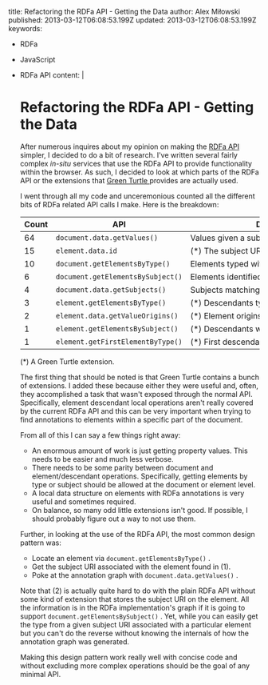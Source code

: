 title: Refactoring the RDFa API - Getting the Data
author: Alex Miłowski
published: 2013-03-12T06:08:53.199Z
updated: 2013-03-12T06:08:53.199Z
keywords:
- RDFa
- JavaScript
- RDFa API
content: |

   # Refactoring the RDFa API - Getting the Data

   After numerous inquires about my opinion on making the [RDFa API](http://www.w3.org/TR/rdfa-api/) simpler, I decided to do a bit of research. I've written several fairly complex *in-situ* services that use the RDFa API to provide functionality within the browser. As such, I decided to look at which parts of the RDFa API or the extensions that [Green Turtle ](https://code.google.com/p/green-turtle/) provides are actually used.

   I went through all my code and unceremonious counted all the different bits of RDFa related API calls I make. Here is the breakdown:

   <table>
            <thead>
   	    <tr>
   	      <th colspan="1" nowrap="none" rowspan="1">Count</th>
   	      <th colspan="1" nowrap="none" rowspan="1">API</th>
   	      <th colspan="1" nowrap="none" rowspan="1">Description</th>
   	    </tr>
   	  </thead>
            <tbody>
   	    <tr>
   	      <td colspan="1" nowrap="none" rowspan="1">64</td>
   	      <td colspan="1" nowrap="none" rowspan="1"><code>document.data.getValues()</code></td>
   	      <td colspan="1" nowrap="none" rowspan="1">Values given a subject and property URI.</td>
   	    </tr>
   	    <tr>
   	      <td colspan="1" nowrap="none" rowspan="1">15</td>
   	      <td colspan="1" nowrap="none" rowspan="1"><code>element.data.id</code></td>
   	      <td colspan="1" nowrap="none" rowspan="1">(*) The subject URI for an
                     element.</td>
   	    </tr>
   	    <tr>
   	      <td colspan="1" nowrap="none" rowspan="1">10</td>
   	      <td colspan="1" nowrap="none" rowspan="1"><code>document.getElementsByType()</code></td>
   	      <td colspan="1" nowrap="none" rowspan="1">Elements typed with a specific URI.</td>
   	    </tr>
   	    <tr>
   	      <td colspan="1" nowrap="none" rowspan="1">6</td>
   	      <td colspan="1" nowrap="none" rowspan="1"><code>document.getElementsBySubject()</code></td>
   	      <td colspan="1" nowrap="none" rowspan="1">Elements identified by a specific subject.</td>
   	    </tr>
   	    <tr>
   	      <td colspan="1" nowrap="none" rowspan="1">4</td>
   	      <td colspan="1" nowrap="none" rowspan="1"><code>document.data.getSubjects()</code></td>
   	      <td colspan="1" nowrap="none" rowspan="1">Subjects matching a given property and value.</td>
   	    </tr>
   	    <tr>
   	      <td colspan="1" nowrap="none" rowspan="1">3</td>
   	      <td colspan="1" nowrap="none" rowspan="1"><code>element.getElementsByType()</code></td>
   	      <td colspan="1" nowrap="none" rowspan="1">(*) Descendants typed with a specific
                     URI.</td>
   	    </tr>
   	    <tr>
   	      <td colspan="1" nowrap="none" rowspan="1">2</td>
   	      <td colspan="1" nowrap="none" rowspan="1"><code>element.data.getValueOrigins()</code></td>
   	      <td colspan="1" nowrap="none" rowspan="1">(*) Element origins of specific
                     property values.</td>
   	    </tr>
   	    <tr>
   	      <td colspan="1" nowrap="none" rowspan="1">1</td>
   	      <td colspan="1" nowrap="none" rowspan="1"><code>element.getElementsBySubject()</code></td>
   	      <td colspan="1" nowrap="none" rowspan="1">(*) Descendants with a specific
                     subject.</td>
   	    </tr>
   	    <tr>
   	      <td colspan="1" nowrap="none" rowspan="1">1</td>
   	      <td colspan="1" nowrap="none" rowspan="1"><code>element.getFirstElementByType()</code></td>
   	      <td colspan="1" nowrap="none" rowspan="1">(*) First descendant typed with a
                     specific URI.</td>
   	    </tr>
   	  </tbody>
         </table>


   (*) A Green Turtle extension.

   The first thing that should be noted is that Green Turtle contains a bunch of extensions. I added these because either they were useful and, often, they accomplished a task that wasn't exposed through the normal API.  Specifically, element descendant local operations aren't really covered by the current RDFa API and this can be very important when trying to find annotations to elements within a specific part of the document.

   From all of this I can say a few things right away:

     * An enormous amount of work is just getting property values.  This needs to be easier and much less verbose.
     * There needs to be some parity between document and element/descendant operations. Specifically, getting elements by type or subject should be allowed at the document or element level.
     * A local data structure on elements with RDFa annotations is very useful and sometimes required.
     * On balance, so many odd little extensions isn't good.  If possible, I should probably figure out a way to not use them.

   Further, in looking at the use of the RDFa API, the most common design pattern was:

     * Locate an element via `document.getElementsByType()` .
     * Get the subject URI associated with the element found in (1).
     * Poke at the annotation graph with `document.data.getValues()` .

   Note that (2) is actually quite hard to do with the plain RDFa API without some kind of extension that stores the subject URI on the element.  All the information is in the RDFa implementation's graph if it is going to support  `document.getElementsBySubject()` .  Yet, while you can easily get the type from a given subject URI associated with a particular element but you can't do the reverse without knowing the internals of how the annotation graph was generated.

   Making this design pattern work really well with concise code and without excluding more complex operations should be the goal of any minimal API.
